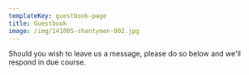 ```yaml
---
templateKey: guestbook-page
title: Guestbook
image: /img/141005-shantymen-002.jpg
---
```

Should you wish to leave us a message, please do so below and we'll respond in due course.
